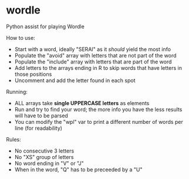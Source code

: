# wordle
Python assist for playing Wordle

How to use:
  
- Start with a word, ideally "SERAI" as it _should_ yield the most info
- Populate the "avoid" array with letters that are not part of the word
- Populate the "include" array with letters that are part of the word
- Add letters to the arrays ending in R to skip words that have letters in those positions
- Uncomment and add the letter found in each spot  

Running:
- ALL arrays take **single UPPERCASE letters** as elements
- Run and try to find your word; the more info you have the less results will have to be parsed
- You can modify the "wpl" var to print a different number of words per line (for readability)

Rules:  
- No consecutive 3 letters
- No "XS" group of letters
- No word ending in "V" or "J"
- When in the word, "Q" has to be preceeded by a "U"
